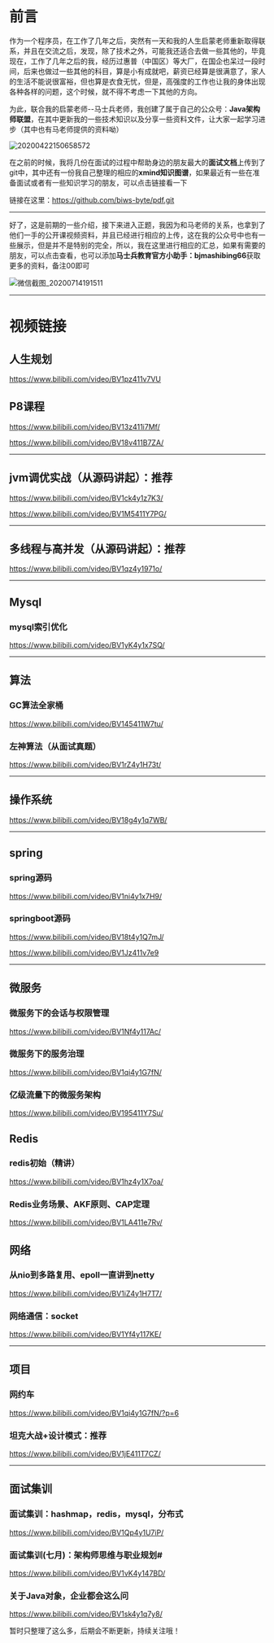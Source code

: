 # 前言

作为一个程序员，在工作了几年之后，突然有一天和我的人生启蒙老师重新取得联系，并且在交流之后，发现，除了技术之外，可能我还适合去做一些其他的，毕竟现在，工作了几年之后的我，经历过惠普（中国区）等大厂，在国企也呆过一段时间，后来也做过一些其他的科目，算是小有成就吧，薪资已经算是很满意了，家人的生活不能说很富裕，但也算是衣食无忧，但是，高强度的工作也让我的身体出现各种各样的问题，这个时候，就不得不考虑一下其他的方向。

为此，联合我的启蒙老师--马士兵老师，我创建了属于自己的公众号：**Java架构师联盟**，在其中更新我的一些技术知识以及分享一些资料文件，让大家一起学习进步（其中也有马老师提供的资料呦）

![20200422150658572](C:\Users\Administrator\Desktop\资料图\公众号及首图\20200422150658572.gif)

在之前的时候，我将几份在面试的过程中帮助身边的朋友最大的**面试文档**上传到了git中，其中还有一份我自己整理的相应的**xmind知识图谱**，如果最近有一些在准备面试或者有一些知识学习的朋友，可以点击链接看一下

链接在这里：https://github.com/biws-byte/pdf.git

------



好了，这是前期的一些介绍，接下来进入正题，我因为和马老师的关系，也拿到了他们一手的公开课视频资料，并且已经进行相应的上传，这在我的公众号中也有一些展示，但是并不是特别的完全，所以，我在这里进行相应的汇总，如果有需要的朋友，可以点击查看，也可以添加**马士兵教育官方小助手：bjmashibing66**获取更多的资料，备注00即可

![微信截图_20200714191511](C:\Users\Administrator\Desktop\资料图\公众号及首图\微信截图_20200714191511.png)

------

# 视频链接

## 人生规划

https://www.bilibili.com/video/BV1pz411v7VU

## P8课程

https://www.bilibili.com/video/BV13z411i7Mf/

https://www.bilibili.com/video/BV18v411B7ZA/

------

## jvm调优实战（从源码讲起）：推荐

https://www.bilibili.com/video/BV1ck4y1z7K3/

https://www.bilibili.com/video/BV1M5411Y7PG/

------

## 多线程与高并发（从源码讲起）：推荐

https://www.bilibili.com/video/BV1qz4y1971o/

------

## Mysql

### mysql索引优化

https://www.bilibili.com/video/BV1yK4y1x7SQ/

------

## 算法

### GC算法全家桶

https://www.bilibili.com/video/BV145411W7tu/

### 左神算法（从面试真题）

https://www.bilibili.com/video/BV1rZ4y1H73t/

------

## 操作系统

https://www.bilibili.com/video/BV18g4y1q7WB/

------

## spring

### spring源码

https://www.bilibili.com/video/BV1ni4y1x7H9/

### springboot源码

https://www.bilibili.com/video/BV18t4y1Q7mJ/

https://www.bilibili.com/video/BV1Jz411v7e9

------

## 微服务

### 微服务下的会话与权限管理

https://www.bilibili.com/video/BV1Nf4y117Ac/

### 微服务下的服务治理

https://www.bilibili.com/video/BV1qi4y1G7fN/

### 亿级流量下的微服务架构

https://www.bilibili.com/video/BV195411Y7Su/

## Redis

### redis初始（精讲）

https://www.bilibili.com/video/BV1hz4y1X7oa/

### Redis业务场景、AKF原则、CAP定理

https://www.bilibili.com/video/BV1LA411e7Rv/

## 网络

### 从nio到多路复用、epoll一直讲到netty

https://www.bilibili.com/video/BV1iZ4y1H7T7/

### 网络通信：socket

https://www.bilibili.com/video/BV1Yf4y117KE/

------

## 项目

### 网约车

https://www.bilibili.com/video/BV1qi4y1G7fN/?p=6

### 坦克大战+设计模式：推荐

https://www.bilibili.com/video/BV1jE411T7CZ/

------

## 面试集训

### 面试集训：hashmap，redis，mysql，分布式

https://www.bilibili.com/video/BV1Qp4y1U7iP/

### 面试集训(七月)：架构师思维与职业规划#

https://www.bilibili.com/video/BV1vK4y147BD/

### 关于Java对象，企业都会这么问

https://www.bilibili.com/video/BV1sk4y1q7y8/



暂时只整理了这么多，后期会不断更新，持续关注哦！



